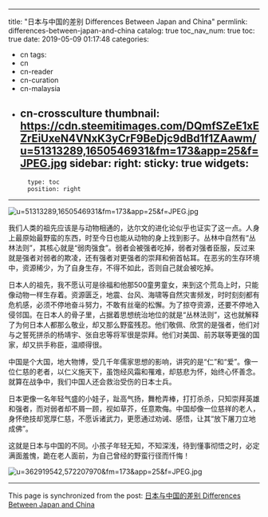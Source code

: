 
---
title: "日本与中国的差别 Differences Between Japan and China"
permlink: differences-between-japan-and-china
catalog: true
toc_nav_num: true
toc: true
date: 2019-05-09 01:17:48
categories:
- cn
tags:
- cn
- cn-reader
- cn-curation
- cn-malaysia
- cn-crossculture
thumbnail: https://cdn.steemitimages.com/DQmfSZeE1xEZrEiUxeN4VNxK3yCrF9BeDjc9dBd1f1ZAawm/u=51313289,1650546931&fm=173&app=25&f=JPEG.jpg
sidebar:
    right:
        sticky: true
widgets:
    -
        type: toc
        position: right
---


![u=51313289,1650546931&fm=173&app=25&f=JPEG.jpg](https://cdn.steemitimages.com/DQmfSZeE1xEZrEiUxeN4VNxK3yCrF9BeDjc9dBd1f1ZAawm/u=51313289,1650546931&fm=173&app=25&f=JPEG.jpg)

我们人类的祖先应该是与动物相通的，达尔文的进化论似乎也证实了这一点。人身上最原始最野蛮的东西，时至今日也能从动物的身上找到影子。丛林中自然有“丛林法则”，其核心就是“弱肉强食”。弱者会被强者吃掉，弱者对强者臣服，反过来就是强者对弱者的欺凌，还有强者对更强者的崇拜和俯首帖耳。在恶劣的生存环境中，资源稀少，为了自身生存，不得不如此，否则自己就会被吃掉。

日本人的祖先，我不愿认可是徐福和他那500童男童女，来到这个荒岛上时，只能像动物一样生存着。资源匮乏，地震、台风、海啸等自然灾害频发，时时刻刻都有危机感，必须不停地奋斗努力，不敢有丝毫的松懈。为了掠夺资源，还要不停地入侵邻国。在日本人的骨子里，占据着思想统治地位的就是“丛林法则”，这也就解释了为何日本人都那么敬业，却又那么野蛮残忍。他们敬佩、欣赏的是强者，他们对与之誓死拼杀的杨靖宇、张自忠等将军很是崇拜。他们对美国、前苏联等更强的国家，却又拱手称臣，温顺得很。

中国是个大国，地大物博，受几千年儒家思想的影响，讲究的是“仁”和“爱”。像一位仁慈的老者，以仁义施天下，虽饱经风霜和罹难，却慈悲为怀，始终心怀善念。就算在战争中，我们中国人还会救治受伤的日本士兵。

日本更像一名年轻气盛的小娃子，趾高气扬，舞枪弄棒，打打杀杀，只知崇拜英雄和强者，而对弱者却不屑一顾，视如草芥，任意欺侮。中国却像一位慈祥的老人，身怀绝技却宽厚仁慈，不愿诉诸武力，更愿通过劝诫、感悟，让其“放下屠刀立地成佛”。

这就是日本与中国的不同。小孩子年轻无知，不知深浅，待到懂事彻悟之时，必定满面羞愧，跪在老人面前，为自己曾经的野蛮行径而忏悔！

![u=362919542,572207970&fm=173&app=25&f=JPEG.jpg](https://cdn.steemitimages.com/DQmSKdygt4Hoh36YjhrHwT8PJVHQoAqdh5PFv2vgrjWQXEQ/u=362919542,572207970&fm=173&app=25&f=JPEG.jpg)

- - -

This page is synchronized from the post: [日本与中国的差别 Differences Between Japan and China](https://steemit.com/@bring/differences-between-japan-and-china)
